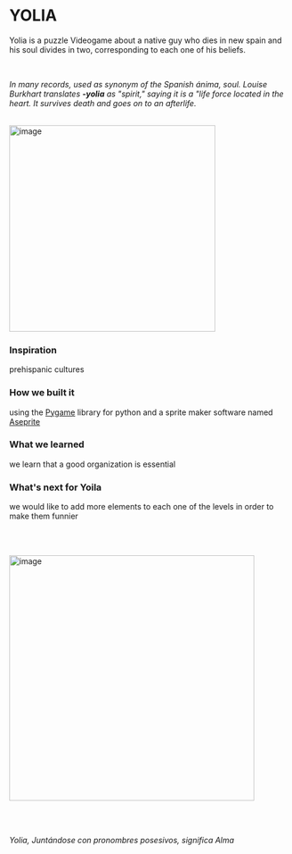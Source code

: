 # YOLIA

<p>Yolia is a puzzle Videogame about a native guy who dies in new spain and his soul divides in two, corresponding to each one of his beliefs. </p>
<br>

<p><i>  In many records, used as synonym of the Spanish ánima, soul. Louise Burkhart translates <b>-yolia</b> as "spirit," saying it is a "life force located in the heart. It survives death and goes on to an afterlife.</i></p>
<br>

<img src="https://user-images.githubusercontent.com/100452591/235803677-290ca635-181b-47f2-8142-c2adb126578d.png" alt="image" height="370">

<h3>Inspiration</h3>
prehispanic cultures

<h3>How we built it</h3>
using the <a href="https://pypi.org/project/pygame/">Pygame</a> library for python and a sprite maker software named <a href="https://www.aseprite.org/">Aseprite</a>

<h3>What we learned</h3>
we learn that a good organization is essential

<h3>What's next for Yoila</h3>
we would like to add more elements to each one of the levels in order to make them funnier

<br><br>



<img src="https://github.com/MaximilianoVM/WeCanCode-Hackathon-2022-Yolia/assets/100452591/e1681f1e-4ff7-4c81-b3ce-fdbaf7c33dc2" alt="image" height="440">


<br><br>

<p><i>  Yolia, Juntándose con pronombres posesivos, significa Alma</i></p>

<br><br>
